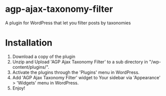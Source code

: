 # agp-ajax-taxonomy-filter

A plugin for WordPress that let you filter posts by taxonomies

# Installation

1. Download a copy of the plugin
2. Unzip and Upload 'AGP Ajax Taxonomy Filter' to a sub directory in "/wp-content/plugins/".
3. Activate the plugins through the 'Plugins' menu in WordPress.
4. Add 'AGP Ajax Taxonomy Filter' widget to Your sidebar via 'Appearance' > 'Widgets' menu in WordPress.
5. Enjoy!

